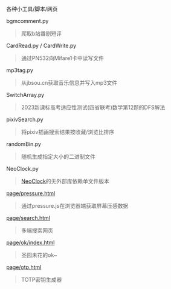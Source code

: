 各种小工具/脚本/网页

bgmcomment.py  
>爬取b站番剧短评

CardRead.py / CardWrite.py
>通过PN532向Mifare1卡中读写文件

mp3tag.py
>从jbsou.cn获取音乐信息并写入mp3文件

SwitchArray.py
>2023新课标高考适应性测试(四省联考)数学第12题的DFS解法

pixivSearch.py
>将pixiv插画搜索结果按收藏/浏览比排序

randomBin.py
>随机生成指定大小的二进制文件

NeoClock.py
>[NeoClock](https://github.com/k96e/NeoClock)的无外部库依赖单文件版本

[page/pressure.html](https://k96e.github.io/misc/page/pressure.html)
>通过pressure.js在浏览器端获取屏幕压感数据

[page/search.html](https://k96e.github.io/misc/page/search.html)
>多端搜索网页

[page/ok/index.html](https://k96e.github.io/misc/page/ok/index.html)
>圣园未花的ok~

[page/otp.html](https://k96e.github.io/misc/page/otp.html)
>TOTP密钥生成器